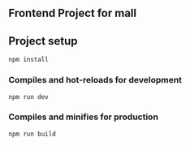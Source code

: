 ## Frontend Project for mall

## Project setup
```
npm install
```

### Compiles and hot-reloads for development
```
npm run dev
```

### Compiles and minifies for production
```
npm run build

